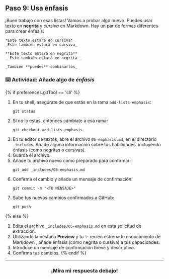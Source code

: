 ## Paso 9: Usa énfasis

¡Buen trabajo con esas listas! Vamos a probar algo nuevo. Puedes usar texto en **negrita** y _cursiva_ en Markdown. Hay un par de formas diferentes para crear énfasis.

```
*Este texto estará en cursiva*
_Este también estará en cursiva_

**Este texto estará en negrita**
__Este también estará en negrita__

_También **puedes** combinarlos_
```

### :keyboard: Actividad: Añade algo de _énfasis_

{% if preferences.gitTool == 'cli' %}
1. En tu shell, asegúrate de que estás en la rama `add-lists-emphasis`:
      ```shell
      git status
      ```
1. Si _no_ lo estás, entonces cámbiate a esa rama:
      ```shell
      git checkout add-lists-emphasis
      ```
1. En tu editor de textos, abre el archivo `05-emphasis.md`, en el directorio `_includes`. Añade alguna información sobre tus habilidades, incluyendo énfasis (como negritas o cursivas).
1. Guarda el archivo.
1. Añade tu archivo nuevo como preparado para confirmar:
      ```shell
      git add _includes/05-emphasis.md
      ```
1. Confirma el cambio y añade un mensaje de confirmación:
      ```shell
      git commit -m "<TU MENSAJE>"
      ```
1. Sube tus nuevos cambios confirmados a GitHub:
      ```shell
      git push
      ```
{% else %}
1. Edita el archivo `_includes/05-emphasis.md` en esta solicitud de extracción.
1. Utilizando la pestaña **Preview** y tu :sparkles: recién estrenado conocimiento de Markdown , añade énfasis (como negrita o cursiva) a tus capacidades.
1. Introduce un mensaje de confirmación breve y descriptivo.
1. Confirma tus cambios.
{% endif %}

<hr>
<h3 align="center">¡Mira mi respuesta debajo!</h3>
